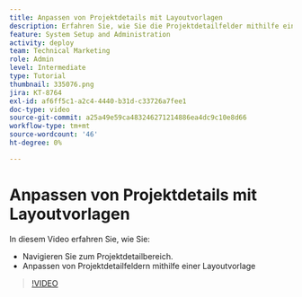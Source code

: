 ```yaml
---
title: Anpassen von Projektdetails mit Layoutvorlagen
description: Erfahren Sie, wie Sie die Projektdetailfelder mithilfe einer Layoutvorlage anpassen.
feature: System Setup and Administration
activity: deploy
team: Technical Marketing
role: Admin
level: Intermediate
type: Tutorial
thumbnail: 335076.png
jira: KT-8764
exl-id: af6ff5c1-a2c4-4440-b31d-c33726a7fee1
doc-type: video
source-git-commit: a25a49e59ca483246271214886ea4dc9c10e8d66
workflow-type: tm+mt
source-wordcount: '46'
ht-degree: 0%

---
```


# Anpassen von Projektdetails mit Layoutvorlagen

In diesem Video erfahren Sie, wie Sie:

* Navigieren Sie zum Projektdetailbereich.
* Anpassen von Projektdetailfeldern mithilfe einer Layoutvorlage

>[!VIDEO](https://video.tv.adobe.com/v/335076/?quality=12&learn=on)
